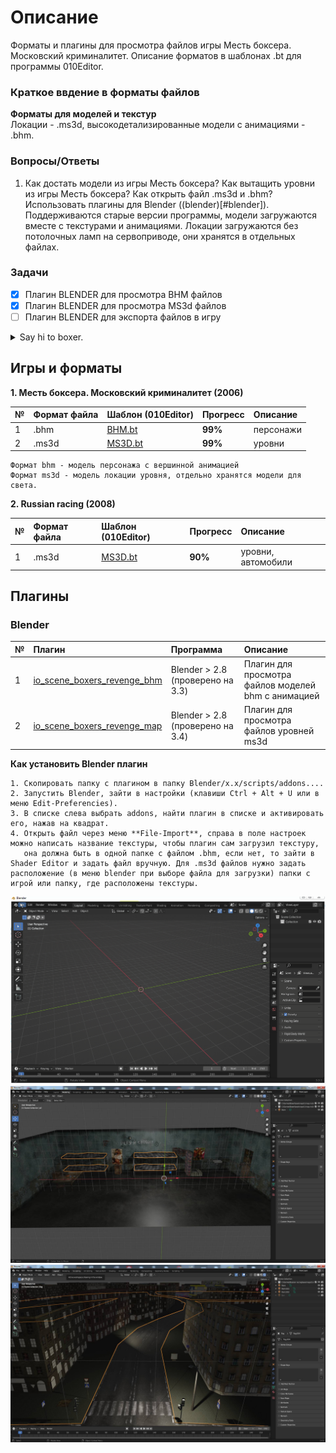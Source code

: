 # Описание

Форматы и плагины для просмотра файлов игры Месть боксера. Московский криминалитет. Описание форматов в шаблонах .bt для программы 010Editor.

### Краткое ввдение в форматы файлов

**Форматы для моделей и текстур**  
  Локации - .ms3d, высокодетализированные модели с анимациями - .bhm.

### Вопросы/Ответы  
1. Как достать модели из игры Месть боксера? Как вытащить уровни из игры Месть боксера? Как открыть файл .ms3d и .bhm?  
   Использовать плагины для Blender ((blender)[#blender]). Поддерживаются старые версии программы, модели загружаются вместе с текстурами и анимациями. Локации загружаются без потолочных ламп на сервоприводе, они хранятся в отдельных файлах.

### Задачи
- [x] Плагин BLENDER для просмотра BHM файлов
- [x] Плагин BLENDER для просмотра MS3d файлов
- [ ] Плагин BLENDER для экспорта файлов в игру

<details><summary>Say hi to boxer.</summary>
<p>
    
![Boxer Wins](boxer.gif)
    
</p>
</details>


## Игры и форматы

**1. Месть боксера. Московский криминалитет (2006)**

| № | Формат файла       | Шаблон (010Editor)     | Прогресс     |   Описание |
| :--- | :--------- | :----------- | :---------- | :---------- | 
| 1 | .bhm        | [BHM.bt](https://github.com/AlexKimov/afs-file-formats/blob/main/formats/templates/010editor/BHM.bt)        | **99%**      |            персонажи  |
| 2 | .ms3d        | [MS3D.bt](https://github.com/AlexKimov/afs-file-formats/blob/main/formats/templates/010editor/MS3D.bt)        | **99%**      |             уровни |

    Формат bhm - модель персонажа с вершинной анимацией
    Формат ms3d - модель локации уровня, отдельно хранятся модели для света.

**2. Russian racing (2008)**

| № | Формат файла       | Шаблон (010Editor)     | Прогресс     |   Описание |
| :--- | :--------- | :----------- | :---------- | :---------- | 
| 1 | .ms3d        | [MS3D.bt](https://github.com/AlexKimov/afs-file-formats/blob/main/formats/templates/010editor/MS3D.bt)        | **90%**      |   уровни, автомобили |

## Плагины

### Blender

| № | Плагин       | Программа | Описание |  
| :--- | :--------- | :----------- | :---- | 
| 1 | [io_scene_boxers_revenge_bhm](https://github.com/AlexKimov/afs-file-formats/blob/main/plugins/blender/io_scene_boxers_revenge_bhm/__init__.py) | Blender > 2.8 (проверено на 3.3) | Плагин для просмотра файлов моделей bhm с анимацией |
| 2 | [io_scene_boxers_revenge_map](https://github.com/AlexKimov/afs-file-formats/blob/main/plugins/blender/io_scene_boxers_revenge_map/__init__.py) | Blender > 2.8 (проверено на 3.4) | Плагин для просмотра файлов уровней ms3d |

****Как установить Blender плагин****

    1. Скопировать папку с плагином в папку Blender/x.x/scripts/addons....
    2. Запустить Blender, зайти в настройки (клавиши Ctrl + Alt + U или в меню Edit-Preferencies).
    3. В списке слева выбрать addons, найти плагин в списке и активировать его, нажав на квадрат.
    4. Открыть файл через меню **File-Import**, справа в поле настроек можно написать название текстуры, чтобы плагин сам загрузил текстуру, 
       она должна быть в одной папке с файлом .bhm, если нет, то зайти в Shader Editor и задать файл вручную. Для .ms3d файлов нужно задать расположение (в меню blender при выборе файла для загрузки) папки с игрой или папку, где расположены текстуры. 

![Boxer Gazes](boxer2.gif)
![Map](map.jpg)
![Map](racing.jpg)
